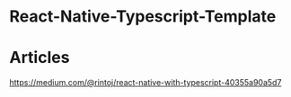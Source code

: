 # React-Native-Typescript-Template


# Articles 
https://medium.com/@rintoj/react-native-with-typescript-40355a90a5d7

